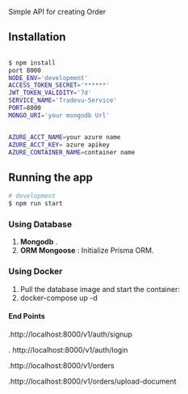 Simple API for creating Order

## Installation

```bash

$ npm install 
port 8000
NODE_ENV='development'
ACCESS_TOKEN_SECRET='******'
JWT_TOKEN_VALIDITY='7d'
SERVICE_NAME='Tradevu-Service'
PORT=8000
MONGO_URI='your mongodb Url'


AZURE_ACCT_NAME=your azure name
AZURE_ACCT_KEY= azure apikey
AZURE_CONTAINER_NAME=container name
```

## Running the app

```bash
# development
$ npm run start

```

### Using  Database

1. **Mongodb** .
2. **ORM Mongoose** : Initialize Prisma ORM.

### Using Docker

1. Pull the database image and start the container:
2. docker-compose up -d

#### End Points

.http://localhost:8000/v1/auth/signup  

. http://localhost:8000/v1/auth/login

.http://localhost:8000/v1/orders

.http://localhost:8000/v1/orders/upload-document
